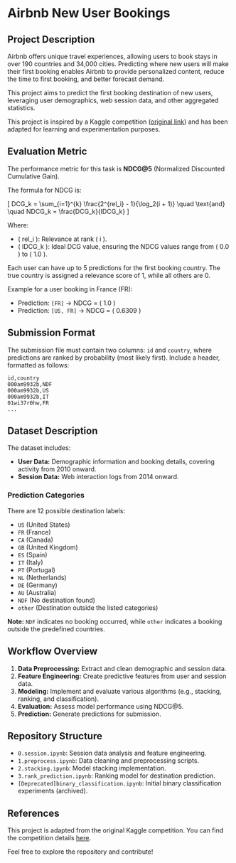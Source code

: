 # Airbnb New User Bookings

## Project Description

Airbnb offers unique travel experiences, allowing users to book stays in over 190 countries and 34,000 cities. Predicting where new users will make their first booking enables Airbnb to provide personalized content, reduce the time to first booking, and better forecast demand.

This project aims to predict the first booking destination of new users, leveraging user demographics, web session data, and other aggregated statistics.

This project is inspired by a Kaggle competition ([original link](https://www.kaggle.com/competitions/airbnb-recruiting-new-user-bookings/overview)) and has been adapted for learning and experimentation purposes.

## Evaluation Metric

The performance metric for this task is **NDCG@5** (Normalized Discounted Cumulative Gain).

The formula for NDCG is:

\[
DCG_k = \sum_{i=1}^{k} \frac{2^{rel_i} - 1}{\log_2(i + 1)} \quad \text{and} \quad NDCG_k = \frac{DCG_k}{IDCG_k}
\]

Where:

- \( rel_i \): Relevance at rank \( i \).
- \( IDCG_k \): Ideal DCG value, ensuring the NDCG values range from \( 0.0 \) to \( 1.0 \).

Each user can have up to 5 predictions for the first booking country. The true country is assigned a relevance score of 1, while all others are 0.

Example for a user booking in France (FR):

- Prediction: `[FR]` → NDCG = \( 1.0 \)
- Prediction: `[US, FR]` → NDCG = \( 0.6309 \)

## Submission Format

The submission file must contain two columns: `id` and `country`, where predictions are ranked by probability (most likely first). Include a header, formatted as follows:

```
id,country
000am9932b,NDF
000am9932b,US
000am9932b,IT
01wi37r0hw,FR
...
```

## Dataset Description

The dataset includes:

- **User Data:** Demographic information and booking details, covering activity from 2010 onward.
- **Session Data:** Web interaction logs from 2014 onward.

### Prediction Categories

There are 12 possible destination labels:

- `US` (United States)
- `FR` (France)
- `CA` (Canada)
- `GB` (United Kingdom)
- `ES` (Spain)
- `IT` (Italy)
- `PT` (Portugal)
- `NL` (Netherlands)
- `DE` (Germany)
- `AU` (Australia)
- `NDF` (No destination found)
- `other` (Destination outside the listed categories)

**Note:** `NDF` indicates no booking occurred, while `other` indicates a booking outside the predefined countries.

## Workflow Overview

1. **Data Preprocessing:** Extract and clean demographic and session data.
2. **Feature Engineering:** Create predictive features from user and session data.
3. **Modeling:** Implement and evaluate various algorithms (e.g., stacking, ranking, and classification).
4. **Evaluation:** Assess model performance using NDCG@5.
5. **Prediction:** Generate predictions for submission.

## Repository Structure

- `0.session.ipynb`: Session data analysis and feature engineering.
- `1.preprocess.ipynb`: Data cleaning and preprocessing scripts.
- `2.stacking.ipynb`: Model stacking implementation.
- `3.rank_prediction.ipynb`: Ranking model for destination prediction.
- `[Deprecated]binary_classification.ipynb`: Initial binary classification experiments (archived).

## References

This project is adapted from the original Kaggle competition. You can find the competition details [here](https://www.kaggle.com/competitions/airbnb-recruiting-new-user-bookings/overview).

Feel free to explore the repository and contribute!
